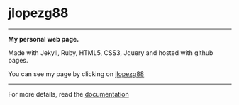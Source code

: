 # jlopezg88
<hr>
<strong>My personal web page.</strong>
<p>Made with Jekyll, Ruby, HTML5, CSS3, Jquery and hosted with github pages.</p>
<p>You can see my page by clicking on <a href="https://jlopezg88.github.io/">jlopezg88</a></p>
<hr>
For more details, read the <a href="http://jekyllrb.com/" target="_blank">documentation</a>
